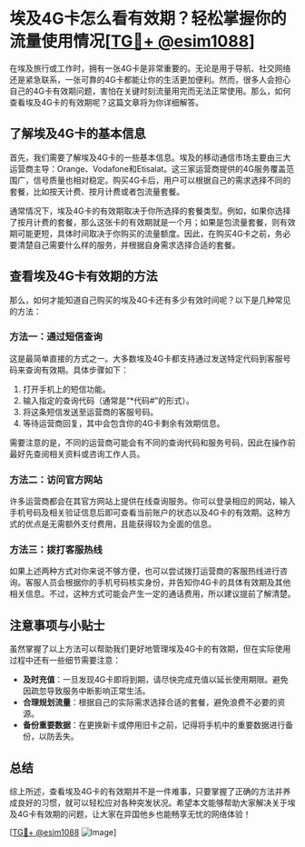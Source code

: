 # 埃及4G卡怎么看有效期？轻松掌握你的流量使用情况[[TG💪+ @esim1088](https://t.me/s/esim1088)]

在埃及旅行或工作时，拥有一张4G卡是非常重要的。无论是用于导航、社交网络还是紧急联系，一张可靠的4G卡都能让你的生活更加便利。然而，很多人会担心自己的4G卡有效期问题，害怕在关键时刻流量用完而无法正常使用。那么，如何查看埃及4G卡的有效期呢？这篇文章将为你详细解答。

## 了解埃及4G卡的基本信息

首先，我们需要了解埃及4G卡的一些基本信息。埃及的移动通信市场主要由三大运营商主导：Orange、Vodafone和Etisalat。这三家运营商提供的4G服务覆盖范围广，信号质量也相对稳定。购买4G卡后，用户可以根据自己的需求选择不同的套餐，比如按天计费、按月计费或者包流量套餐。

通常情况下，埃及4G卡的有效期取决于你所选择的套餐类型。例如，如果你选择了按月计费的套餐，那么这张卡的有效期就是一个月；如果是包流量套餐，则有效期可能更短，具体时间取决于你购买的流量额度。因此，在购买4G卡之前，务必要清楚自己需要什么样的服务，并根据自身需求选择合适的套餐。

## 查看埃及4G卡有效期的方法

那么，如何才能知道自己购买的埃及4G卡还有多少有效时间呢？以下是几种常见的方法：

### 方法一：通过短信查询

这是最简单直接的方式之一。大多数埃及4G卡都支持通过发送特定代码到客服号码来查询有效期。具体步骤如下：

1. 打开手机上的短信功能。
2. 输入指定的查询代码（通常是“*代码#”的形式）。
3. 将这条短信发送至运营商的客服号码。
4. 等待运营商回复，其中会包含你的4G卡剩余有效期信息。

需要注意的是，不同的运营商可能会有不同的查询代码和服务号码，因此在操作前最好先查阅相关资料或咨询工作人员。

### 方法二：访问官方网站

许多运营商都会在其官方网站上提供在线查询服务。你可以登录相应的网站，输入手机号码及相关验证信息后即可查看当前账户的状态以及4G卡的有效期。这种方式的优点是无需额外支付费用，且能获得较为全面的信息。

### 方法三：拨打客服热线

如果上述两种方式对你来说不够方便，也可以尝试拨打运营商的客服热线进行咨询。客服人员会根据你的手机号码核实身份，并告知你4G卡的具体有效期及其他相关信息。不过，这种方式可能会产生一定的通话费用，所以建议提前了解清楚。

## 注意事项与小贴士

虽然掌握了以上方法可以帮助我们更好地管理埃及4G卡的有效期，但在实际使用过程中还有一些细节需要注意：

- **及时充值**：一旦发现4G卡即将到期，请尽快完成充值以延长使用期限。避免因疏忽导致服务中断影响正常生活。
- **合理规划流量**：根据自己的实际需求选择合适的套餐，避免浪费不必要的资源。
- **备份重要数据**：在更换新卡或停用旧卡之前，记得将手机中的重要数据进行备份，以防丢失。

## 总结

综上所述，查看埃及4G卡的有效期并不是一件难事，只要掌握了正确的方法并养成良好的习惯，就可以轻松应对各种突发状况。希望本文能够帮助大家解决关于埃及4G卡有效期的问题，让大家在异国他乡也能畅享无忧的网络体验！

[[TG💪+ @esim1088](https://t.me/s/esim1088) ![Image](https://i.postimg.cc/4NQfJmqS/Snipaste-2025-05-13-00-14-12.png)]